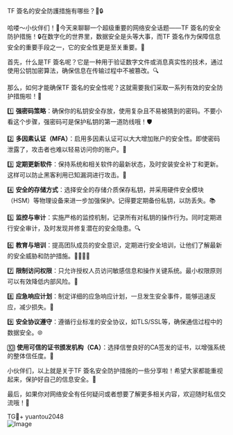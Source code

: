 TF 簽名的安全防護措施有哪些？👀🔒

哈喽～小伙伴们！👋今天来聊聊一个超级重要的网络安全话题——TF 簽名的安全防护措施！🔒在数字化的世界里，数据安全是头等大事，而TF 簽名作为保障信息安全的重要手段之一，它的安全性更是至关重要。💪

首先，什么是TF 簽名呢？它是一种用于验证数字文件或消息真实性的技术，通过使用公钥加密算法，确保信息在传输过程中不被篡改。🔍

那么，如何才能确保TF 簽名的安全性呢？这就需要我们采取一系列有效的安全防护措施啦！🌟

1️⃣ **强密码策略**：确保你的私钥安全存放，使用复杂且不易被猜到的密码。不要小看这个步骤，强密码可是保护私钥的第一道防线哦！🛡️

2️⃣ **多因素认证（MFA）**：启用多因素认证可以大大增加账户的安全性。即使密码泄露了，攻击者也难以轻易访问你的账户。🔐

3️⃣ **定期更新软件**：保持系统和相关软件的最新状态，及时安装安全补丁和更新。这样可以防止黑客利用已知漏洞进行攻击。🔧

4️⃣ **安全的存储方式**：选择安全的存储介质保存私钥，并采用硬件安全模块（HSM）等物理设备来进一步加强保护。记得要定期备份私钥，以防丢失。📚

5️⃣ **监控与审计**：实施严格的监控机制，记录所有对私钥的操作行为。同时定期进行安全审计，及时发现并修复潜在的安全隐患。🔍

6️⃣ **教育与培训**：提高团队成员的安全意识，定期进行安全培训，让他们了解最新的安全威胁和防护措施。👨‍🏫👩‍🏫

7️⃣ **限制访问权限**：只允许授权人员访问敏感信息和操作关键系统。最小权限原则可以有效降低内部风险。👥

8️⃣ **应急响应计划**：制定详细的应急响应计划，一旦发生安全事件，能够迅速反应，减少损失。🚨

9️⃣ **安全协议遵守**：遵循行业标准的安全协议，如TLS/SSL等，确保通信过程中的数据安全。🌐

🔟 **使用可信的证书颁发机构（CA）**：选择信誉良好的CA签发的证书，以增强系统的整体信任度。💼

小伙伴们，以上就是关于TF 簽名安全防护措施的一些分享啦！希望大家都能重视起来，保护好自己的信息安全。💪

最后，如果你对网络安全有任何疑问或者想要了解更多相关内容，欢迎随时私信交流哦！💌

TG💪+ yuantou2048  
![Image](https://github.com/user-attachments/assets/b096be7b-4918-425d-a280-69484dc5cd6f)